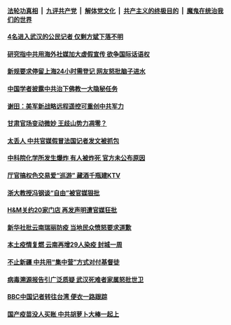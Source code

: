 

####  [法轮功真相](../../../../basic/blob/master/README.md?t=04012331) &nbsp;|&nbsp; [九评共产党](../../../../9ping.md/blob/master/README.md?t=04012331) &nbsp;|&nbsp; [解体党文化](../../../../jtdwh.md/blob/master/README.md?t=04012331)  &nbsp;|&nbsp; [共产主义的终极目的](../../../../gczydzjmd.md/blob/master/README.md?t=04012331) &nbsp;|&nbsp; [魔鬼在统治我们的世界](../../../../mgztzwmdsj.md/blob/master/README.md?t=04012331) 

#### [4名进入武汉的公民记者 仅剩方斌下落不明](../pages/soh5/490550.md?t=04012331) 
#### [研究指中共用海外社媒加大虚假宣传 欲争国际话语权](../pages/soh5/490553.md?t=04012331) 
#### [新规要求停留上海24小时需登记 网友怒批脑子进水](../pages/soh5/490466.md?t=04012331) 
#### [中国学者披露中共治下佛教一大隐秘任务](../pages/soh5/490532.md?t=04012331) 
#### [谢田：美军新战略远程遥控可重创中共军力](../pages/soh5/490535.md?t=04012331) 
#### [甘肃官场变动微妙 王歧山势力凋零？](../pages/soh5/490520.md?t=04012331) 
#### [太丢人 中共官媒假冒法国记者发文被抓包](../pages/soh5/490469.md?t=04012331) 
#### [中科院化学所发生爆炸 有人被炸死 官方未公布原因](../pages/soh5/490430.md?t=04012331) 
#### [厅官搞权色交易爱“巡游” 藏酒千瓶建KTV](../pages/soh5/490391.md?t=04012331) 
#### [浙大教授冯钢谈“自由”被官媒狠批](../pages/soh5/490361.md?t=04012331) 
#### [H&M关约20家门店 再发声明遭官媒狂批](../pages/soh5/490355.md?t=04012331) 
#### [新华社批云南瑞丽防疫 当地民众愤怒要求道歉](../pages/soh5/490340.md?t=04012331) 
#### [本土疫情复燃 云南再增29人染疫 封城一周](../pages/soh5/490337.md?t=04012331) 
#### [不止新疆 中共用“集中营”方式对付基督徒](../pages/soh5/490325.md?t=04012331) 
#### [病毒溯源报告引广泛质疑 武汉死难者家属怒批世卫](../pages/soh5/490244.md?t=04012331) 
#### [BBC中国记者转往台湾 便衣一路跟踪](../pages/soh5/490235.md?t=04012331) 
#### [国产疫苗没人买账 中共胡萝卜大棒一起上](../pages/soh5/490118.md?t=04012331) 
